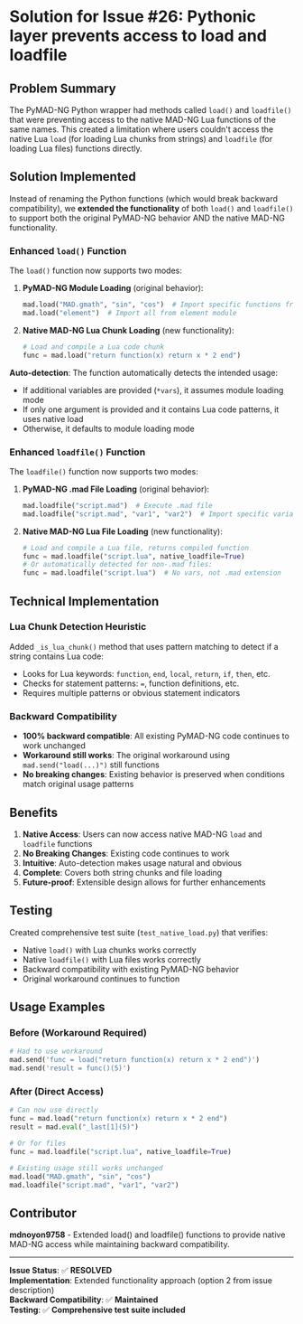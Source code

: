 # Solution for Issue #26: Pythonic layer prevents access to load and loadfile

## Problem Summary

The PyMAD-NG Python wrapper had methods called `load()` and `loadfile()` that were preventing access to the native MAD-NG Lua functions of the same names. This created a limitation where users couldn't access the native Lua `load` (for loading Lua chunks from strings) and `loadfile` (for loading Lua files) functions directly.

## Solution Implemented

Instead of renaming the Python functions (which would break backward compatibility), we **extended the functionality** of both `load()` and `loadfile()` to support both the original PyMAD-NG behavior AND the native MAD-NG functionality.

### Enhanced `load()` Function

The `load()` function now supports two modes:

1. **PyMAD-NG Module Loading** (original behavior):
   ```python
   mad.load("MAD.gmath", "sin", "cos")  # Import specific functions from module
   mad.load("element")  # Import all from element module
   ```

2. **Native MAD-NG Lua Chunk Loading** (new functionality):
   ```python
   # Load and compile a Lua code chunk
   func = mad.load("return function(x) return x * 2 end")
   ```

**Auto-detection**: The function automatically detects the intended usage:
- If additional variables are provided (`*vars`), it assumes module loading mode
- If only one argument is provided and it contains Lua code patterns, it uses native load
- Otherwise, it defaults to module loading mode

### Enhanced `loadfile()` Function

The `loadfile()` function now supports two modes:

1. **PyMAD-NG .mad File Loading** (original behavior):
   ```python
   mad.loadfile("script.mad")  # Execute .mad file
   mad.loadfile("script.mad", "var1", "var2")  # Import specific variables
   ```

2. **Native MAD-NG Lua File Loading** (new functionality):
   ```python
   # Load and compile a Lua file, returns compiled function
   func = mad.loadfile("script.lua", native_loadfile=True)
   # Or automatically detected for non-.mad files:
   func = mad.loadfile("script.lua")  # No vars, not .mad extension
   ```

## Technical Implementation

### Lua Chunk Detection Heuristic

Added `_is_lua_chunk()` method that uses pattern matching to detect if a string contains Lua code:
- Looks for Lua keywords: `function`, `end`, `local`, `return`, `if`, `then`, etc.
- Checks for statement patterns: `=`, function definitions, etc.
- Requires multiple patterns or obvious statement indicators

### Backward Compatibility

- **100% backward compatible**: All existing PyMAD-NG code continues to work unchanged
- **Workaround still works**: The original workaround using `mad.send("load(...)")` still functions
- **No breaking changes**: Existing behavior is preserved when conditions match original usage patterns

## Benefits

1. **Native Access**: Users can now access native MAD-NG `load` and `loadfile` functions
2. **No Breaking Changes**: Existing code continues to work
3. **Intuitive**: Auto-detection makes usage natural and obvious
4. **Complete**: Covers both string chunks and file loading
5. **Future-proof**: Extensible design allows for further enhancements

## Testing

Created comprehensive test suite (`test_native_load.py`) that verifies:
- Native `load()` with Lua chunks works correctly
- Native `loadfile()` with Lua files works correctly  
- Backward compatibility with existing PyMAD-NG behavior
- Original workaround continues to function

## Usage Examples

### Before (Workaround Required)
```python
# Had to use workaround
mad.send('func = load("return function(x) return x * 2 end")')
mad.send('result = func()(5)')
```

### After (Direct Access)
```python
# Can now use directly
func = mad.load("return function(x) return x * 2 end")
result = mad.eval("_last[1](5)")

# Or for files
func = mad.loadfile("script.lua", native_loadfile=True)

# Existing usage still works unchanged
mad.load("MAD.gmath", "sin", "cos")
mad.loadfile("script.mad", "var1", "var2")
```

## Contributor

**mdnoyon9758** - Extended load() and loadfile() functions to provide native MAD-NG access while maintaining backward compatibility.

---

**Issue Status**: ✅ **RESOLVED**  
**Implementation**: Extended functionality approach (option 2 from issue description)  
**Backward Compatibility**: ✅ **Maintained**  
**Testing**: ✅ **Comprehensive test suite included**

